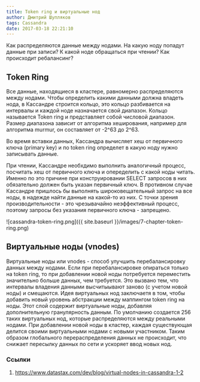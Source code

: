 ```yaml
---
title: Token ring и виртуальные нод
author: Дмитрий Шупляков
tags: Cassandra
date: 2017-03-18 22:21:10
---
```

Как распределяются данные между нодами. На какую ноду попадут данные при записи? К какой ноде обращаться при чтении? Как происходит ребалансинг?

<!-- more -->

## Token Ring
Все данные, находящиеся в кластере, равномерно распределяются между нодами. Чтобы определить какими данными должна владеть нода, в Кассандре строится кольцо, это кольцо разбивается на интервалы и каждой ноде назначается свой диапазон. Кольцо называется Token ring и представляет собой числовой диапазон. Размер диапазона зависит от алгоритма хеширования, например для алгоритма murmur, он составляет от -2^63 до 2^63.

Во время вставки данных, Кассандра вычисляет хеш от первичного ключа (primary key) и по token ring определет в какую ноду нужно записывать данные. 

При чтении, Кассандре необхдимо выполнить аналогичный процесс, посчитать хеш от первичного ключа и опеределить с какой ноды читать. Именно по это причине при конструировании SELECT запросов в них обязательно должен быть указан первичный ключ. В противном случае Кассандре пришлось бы выполнять широковещательный запрос на все ноды, в надежде найти данные на какой-то из них. С точки зрения производительности - это чрезывачайно неэффективный процесс, поэтому запросы без указания первичного ключа - запрещено.

![cassandra-token-ring.png]({{ site.baseurl }}/images/7-chapter-token-ring.png)

## Виртуальные ноды (vnodes)
Виртуальные ноды или vnodes - способ улучшить перебалансировку данных между нодами. Если при перебалансировке опираться только на token ring, то при добавлении новой ноды потребуется переместить значительно больше данных, чем требуется. Это вызвано тем, что интервалы владения данными высчитыывают заново (с учетом новой ноды) и смещаются. Идея виртуальных нод заключаетя в том, чтобы добавить новый уровень абстракции между маппингом token ring на ноды. Этот слой содержит виртуальные ноды, добавляя дополнительную гранулярность данным. По умолчанию создается 256 таких виртуальных нод, которые распределяются между реальными нодами. При добавлении новой ноды в кластер, каждая существующая делится своими виртуальными нодами с новыми участником. Таким образом глобального перераспределения данных не происходит, что снижает пересылку данных по сети и ускоряет ввод новых нод. 

### Ссылки
1. https://www.datastax.com/dev/blog/virtual-nodes-in-cassandra-1-2
